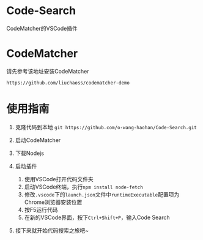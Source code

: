 # Code-Search
CodeMatcher的VSCode插件

# CodeMatcher
请先参考该地址安装CodeMatcher

`https://github.com/liuchaoss/codematcher-demo`

# 使用指南
1. 克隆代码到本地 `git https://github.com/o-wang-haohan/Code-Search.git`

2. 启动CodeMatcher  

3. 下载Nodejs

4. 启动插件  
    1. 使用VSCode打开代码文件夹
    2. 启动VSCode终端，执行`npm install node-fetch`
    3. 修改`.vscode`下的`launch.json`文件中`runtimeExecutable`配置项为Chrome浏览器安装位置
    4. 按F5运行代码
    5. 在新的VSCode界面，按下`Ctrl+Shift+P`，输入Code Search

5. 接下来就开始代码搜索之旅吧~
